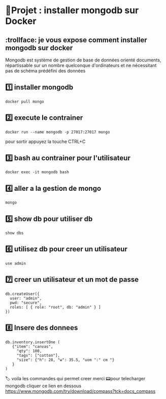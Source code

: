 # :bookmark:Projet : installer mongodb sur Docker 
## :trollface: je vous expose comment installer mongodb sur docker 

Mongodb est système de gestion de base de données orienté documents, répartissable sur un nombre quelconque d'ordinateurs et ne nécessitant pas de schéma prédéfini des données

1️⃣  installer mongodb
---------------------
```
docker pull mongo
```
2️⃣ execute le contrainer 
------------------------
```
docker run --name mongodb -p 27017:27017 mongo
```
pour sortir appuyez la touche CTRL+C

3️⃣ bash au contrainer pour l'utilisateur 
-----------------------------------------
```
docker exec -it mongodb bash
```
4️⃣ aller a la gestion de mongo 
-------------------------------
```
mongo
```
5️⃣ show db pour utiliser db
----------------------------
```
show dbs
```
6️⃣ utilisez db pour creer un utilisateur
-----------------------------------------
```
use admin 
```
7️⃣ creer un utilisateur et un mot de passe
-------------------------------------------
```
db.createUser({
  user: "admin", 
  pwd: "secure", 
  roles: [ { role: "root", db: "admin" } ]
})
```
8️⃣  Insere des donnees 
-----------------------
```
db.inventory.insertOne ( 
   {"item": "canvas", 
     "qty": 100, 
     "tags": ["cotton"], 
     "size": {"h": 28, "w": 35.5, "uom ":" cm "} 
   } 
)
```
:label: voila les commandes qui permet creer merci 
:pager:pour  telecharger mongodb cliquer ce lien en dessous 
https://www.mongodb.com/try/download/compass?tck=docs_compass

